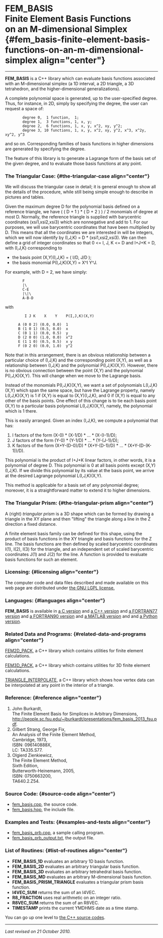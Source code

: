 FEM\_BASIS\
Finite Element Basis Functions\
on an M-dimensional Simplex {#fem_basis-finite-element-basis-functions-on-an-m-dimensional-simplex align="center"}
===============================

------------------------------------------------------------------------

**FEM\_BASIS** is a C++ library which can evaluate basis functions
associated with an M-dimensional simplex (a 1D interval, a 2D triangle,
a 3D tetrahedron, and the higher-dimensional generalizations).

A complete polynomial space is generated, up to the user-specified
degree. Thus, for instance, in 2D, simply by specifying the degree, the
user can request a space of:

            degree 0,  1 function,  1;
            degree 1,  3 functions, 1, x, y;
            degree 2,  6 functions, 1, x, y, x^2, xy, y^2;
            degree 3, 10 functions, 1, x, y, x^2, xy, y^2, x^3, x^2y, xy^2, y^3
          

and so on. Corresponding families of basis functions in higher
dimensions are generated by specifying the degree.

The feature of this library is to generate a Lagrange form of the basis
set of the given degree, and to evaluate those basis functions at any
point.

### The Triangular Case: {#the-triangular-case align="center"}

We will discuss the triangular case in detail; it is general enough to
show all the details of the procedure, while still being simple enough
to describe in pictures and tables.

Given the maximum degree D for the polynomial basis defined on a
reference triangle, we have ( ( D + 1 ) \* ( D + 2 ) ) / 2 monomials of
degree at most D. Normally, the reference triangle is supplied with
barycentric coordinates (xsi1,xsi2,xsi3) which are nonnegative and add
to 1. For our purposes, we will use barycentric coordinates that have
been multiplied by D. This means that all the coordinates we are
interested in will be integers, which we will now identify by (I,J,K) =
D \* (xsi1,xsi2,xsi3). We can then define a grid of integer coordinates
so that 0 &lt;= I, J, K &lt;= D and I+J+K = D, with (I,J,K)
corresponding to

-   the basis point (X,Y)(I,J,K) = ( I/D, J/D );
-   the basis monomial P(I,J,K)(X,Y) = X\^I Y\^J.

For example, with D = 2, we have simply:

            F
            |\
            C-E
            |\|\
            A-B-D
          

with

             I J K    X    Y    P(I,J,K)(X,Y) 
     
          A (0 0 2) (0.0, 0.0)  1
          B (1 0 1) (0.5, 0.0)  x
          C (0 1 1) (0.0, 0.5)  y
          D (2 0 0) (1.0, 0.0)  x^2
          E (1 1 0) (0.5, 0.5)  x y
          F (0 2 0) (0.0, 1.0)  y^2
          

Note that in this arrangement, there is an obvious relationship between
a particular choice of (I,J,K) and the corresponding point (X,Y), as
well as a relationship between (I,J,K) and the polynomial P(I,J,K)(X,Y).
However, there is no obvious connection between the point (X,Y) and the
polynomial P(I,J,K)(X,Y). This will change when we move to the Lagrange
basis.

Instead of the monomials P(I,J,K)(X,Y), we want a set of polynomials
L(I,J,K)(X,Y) which span the same space, but have the Lagrange property,
namely L(I,J,K)(X,Y) is 1 if (X,Y) is equal to (X,Y)(I,J,K), and 0 if
(X,Y) is equal to any other of the basis points. One effect of this
change is to tie each basis point (X,Y) to a particular basis polynomial
L(I,J,K)(X,Y), namely, the polynomial which is 1 there.

This is easily arranged. Given an index (I,J,K), we compute a polynomial
that has:

1.  I factors of the form (X-0) \* (X-1/D) \* ... \* (X-(I-1)/D);
2.  J factors of the form (Y-0) \* (Y-1/D) \* ... \* (Y-(J-1)/D);
3.  K factors of the form (X+Y-(D-0)/D) \* (X+Y-(D-1)/D) \* ... \*
    (X+Y-(D-(K-1))/D).

This polynomial is the product of I+J+K linear factors, in other words,
it is a polynomial of degree D. This polynomial is 0 at all basis points
except (X,Y)(I,J,K). If we divide this polynomial by its value at the
basis point, we arrive at the desired Lagrange polynomial L(I,J,K)(X,Y).

This method is applicable for a basis set of any polynomial degree;
moreover, it is a straightforward matter to extend it to higher
dimensions.

### The Triangular Prism: {#the-triangular-prism align="center"}

A (right) *triangular prism* is a 3D shape which can be formed by
drawing a triangle in the XY plane and then "lifting" the triangle along
a line in the Z direction a fixed distance.

A finite element basis family can be defined for this shape, using the
product of basis functions in the XY triangle and basis functions for
the Z line. The basis functions are then defined by scaled barycentric
coordinates I(1), I(2), I(3) for the triangle, and an independent set of
scaled barycentric coordinates J(1) and J(2) for the line. A function is
provided to evaluate basis functions for such an element.

### Licensing: {#licensing align="center"}

The computer code and data files described and made available on this
web page are distributed under [the GNU LGPL
license.](../../txt/gnu_lgpl.txt)

### Languages: {#languages align="center"}

**FEM\_BASIS** is available in [a C
version](../../c_src/fem_basis/fem_basis.html) and [a C++
version](../../cpp_src/fem_basis/fem_basis.html) and [a FORTRAN77
version](../../f77_src/fem_basis/fem_basis.html) and [a FORTRAN90
version](../../f_src/fem_basis/fem_basis.html) and [a MATLAB
version](../../m_src/fem_basis/fem_basis.html) and and [a Python
version](../../py_src/fem_basis/fem_basis.html).

### Related Data and Programs: {#related-data-and-programs align="center"}

[FEM2D\_PACK](../../cpp_src/fem2d_pack/fem2d_pack.html), a C++ library
which contains utilities for finite element calculations.

[FEM3D\_PACK](../../cpp_src/fem3d_pack/fem3d_pack.html), a C++ library
which contains utilities for 3D finite element calculations.

[TRIANGLE\_INTERPOLATE](../../cpp_src/triangle_interpolate/triangle_interpolate.html),
a C++ library which shows how vertex data can be interpolated at any
point in the interior of a triangle.

### Reference: {#reference align="center"}

1.  John Burkardt,\
    The Finite Element Basis for Simplices in Arbitrary Dimensions,\
    <http://people.sc.fsu.edu/~jburkardt/presentations/fem_basis_2013_fsu.pdf>.
2.  Gilbert Strang, George Fix,\
    An Analysis of the Finite Element Method,\
    Cambridge, 1973,\
    ISBN: 096140888X,\
    LC: TA335.S77.
3.  Olgierd Zienkiewicz,\
    The Finite Element Method,\
    Sixth Edition,\
    Butterworth-Heinemann, 2005,\
    ISBN: 0750663200,\
    TA640.2.Z54.

### Source Code: {#source-code align="center"}

-   [fem\_basis.cpp](fem_basis.cpp), the source code.
-   [fem\_basis.hpp](fem_basis.hpp), the include file.

### Examples and Tests: {#examples-and-tests align="center"}

-   [fem\_basis\_prb.cpp](fem_basis_prb.cpp), a sample calling program.
-   [fem\_basis\_prb\_output.txt](fem_basis_prb_output.txt), the output
    file.

### List of Routines: {#list-of-routines align="center"}

-   **FEM\_BASIS\_1D** evaluates an arbitrary 1D basis function.
-   **FEM\_BASIS\_2D** evaluates an arbitrary triangular basis function.
-   **FEM\_BASIS\_3D** evaluates an arbitrary tetrahedral basis
    function.
-   **FEM\_BASIS\_MD** evaluates an arbitrary M-dimensional basis
    function.
-   **FEM\_BASIS\_PRISM\_TRIANGLE** evaluates a triangular prism basis
    function.
-   **I4VEC\_SUM** returns the sum of an I4VEC.
-   **R8\_FRACTION** uses real arithmetic on an integer ratio.
-   **R8VEC\_SUM** returns the sum of an R8VEC.
-   **TIMESTAMP** prints the current YMDHMS date as a time stamp.

You can go up one level to [the C++ source codes](../cpp_src.html).

------------------------------------------------------------------------

*Last revised on 21 October 2010.*
